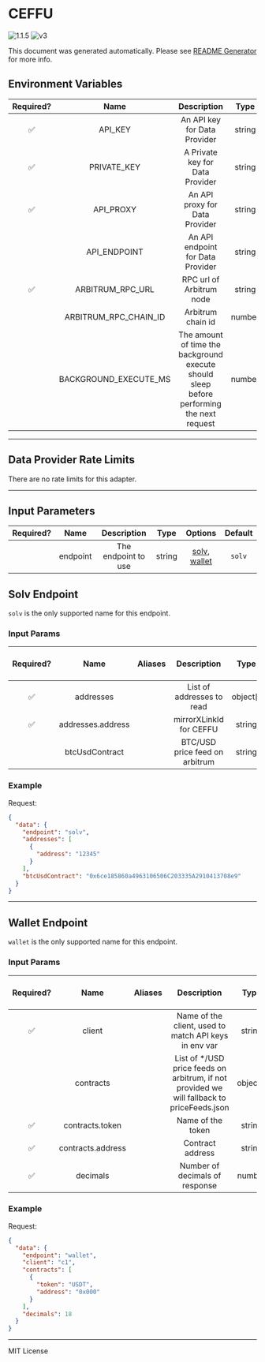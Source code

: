 # CEFFU

![1.1.5](https://img.shields.io/github/package-json/v/smartcontractkit/external-adapters-js?filename=packages/sources/ceffu/package.json) ![v3](https://img.shields.io/badge/framework%20version-v3-blueviolet)

This document was generated automatically. Please see [README Generator](../../scripts#readme-generator) for more info.

## Environment Variables

| Required? |         Name          |                                        Description                                        |  Type  | Options |           Default            |
| :-------: | :-------------------: | :---------------------------------------------------------------------------------------: | :----: | :-----: | :--------------------------: |
|    ✅     |        API_KEY        |                               An API key for Data Provider                                | string |         |                              |
|    ✅     |      PRIVATE_KEY      |                              A Private key for Data Provider                              | string |         |                              |
|    ✅     |       API_PROXY       |                              An API proxy for Data Provider                               | string |         |                              |
|           |     API_ENDPOINT      |                             An API endpoint for Data Provider                             | string |         | `https://open-api.ceffu.com` |
|    ✅     |   ARBITRUM_RPC_URL    |                                 RPC url of Arbitrum node                                  | string |         |                              |
|           | ARBITRUM_RPC_CHAIN_ID |                                     Arbitrum chain id                                     | number |         |           `42161`            |
|           | BACKGROUND_EXECUTE_MS | The amount of time the background execute should sleep before performing the next request | number |         |           `10000`            |

---

## Data Provider Rate Limits

There are no rate limits for this adapter.

---

## Input Parameters

| Required? |   Name   |     Description     |  Type  |                      Options                       | Default |
| :-------: | :------: | :-----------------: | :----: | :------------------------------------------------: | :-----: |
|           | endpoint | The endpoint to use | string | [solv](#solv-endpoint), [wallet](#wallet-endpoint) | `solv`  |

## Solv Endpoint

`solv` is the only supported name for this endpoint.

### Input Params

| Required? |       Name        | Aliases |          Description           |   Type   | Options |                   Default                    | Depends On | Not Valid With |
| :-------: | :---------------: | :-----: | :----------------------------: | :------: | :-----: | :------------------------------------------: | :--------: | :------------: |
|    ✅     |     addresses     |         |   List of addresses to read    | object[] |         |                                              |            |                |
|    ✅     | addresses.address |         |    mirrorXLinkId for CEFFU     |  string  |         |                                              |            |                |
|           |  btcUsdContract   |         | BTC/USD price feed on arbitrum |  string  |         | `0x6ce185860a4963106506C203335A2910413708e9` |            |                |

### Example

Request:

```json
{
  "data": {
    "endpoint": "solv",
    "addresses": [
      {
        "address": "12345"
      }
    ],
    "btcUsdContract": "0x6ce185860a4963106506C203335A2910413708e9"
  }
}
```

---

## Wallet Endpoint

`wallet` is the only supported name for this endpoint.

### Input Params

| Required? |       Name        | Aliases |                                         Description                                         |   Type   | Options | Default | Depends On | Not Valid With |
| :-------: | :---------------: | :-----: | :-----------------------------------------------------------------------------------------: | :------: | :-----: | :-----: | :--------: | :------------: |
|    ✅     |      client       |         |                    Name of the client, used to match API keys in env var                    |  string  |         |         |            |                |
|           |     contracts     |         | List of \*/USD price feeds on arbitrum, if not provided we will fallback to priceFeeds.json | object[] |         |         |            |                |
|    ✅     |  contracts.token  |         |                                      Name of the token                                      |  string  |         |         |            |                |
|    ✅     | contracts.address |         |                                      Contract address                                       |  string  |         |         |            |                |
|    ✅     |     decimals      |         |                               Number of decimals of response                                |  number  |         |         |            |                |

### Example

Request:

```json
{
  "data": {
    "endpoint": "wallet",
    "client": "c1",
    "contracts": [
      {
        "token": "USDT",
        "address": "0x000"
      }
    ],
    "decimals": 18
  }
}
```

---

MIT License
